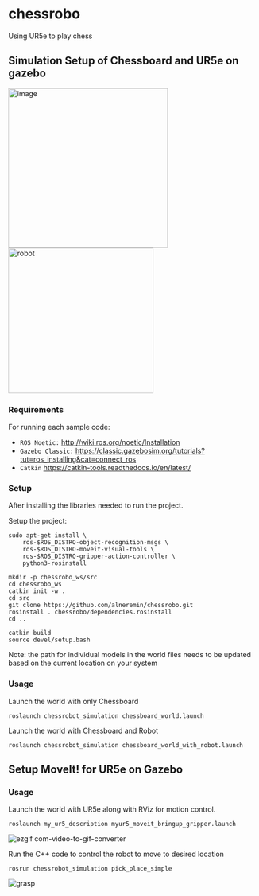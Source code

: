 # chessrobo
Using UR5e to play chess 


## Simulation Setup of Chessboard and UR5e on gazebo


<img width="321" alt="image" src="https://github.com/arunkru1998/chessrobo/assets/114765006/51d7edb9-a888-471c-ba89-d17a0e4db8e4">
<img width="292" alt="robot" src="https://github.com/arunkru1998/chessrobo/assets/114765006/cf5b256c-9625-49ee-97fd-353b25b6acc9">


### Requirements

For running each sample code:
- `ROS Noetic:` http://wiki.ros.org/noetic/Installation
- `Gazebo Classic:` https://classic.gazebosim.org/tutorials?tut=ros_installing&cat=connect_ros
- `Catkin` https://catkin-tools.readthedocs.io/en/latest/

### Setup

After installing the libraries needed to run the project. 

Setup the project:
```
sudo apt-get install \
    ros-$ROS_DISTRO-object-recognition-msgs \
    ros-$ROS_DISTRO-moveit-visual-tools \
    ros-$ROS_DISTRO-gripper-action-controller \
    python3-rosinstall

mkdir -p chessrobo_ws/src
cd chessrobo_ws
catkin init -w .
cd src
git clone https://github.com/alneremin/chessrobo.git
rosinstall . chessrobo/dependencies.rosinstall
cd ..

catkin build
source devel/setup.bash
```

Note: the path for individual models in the world files needs to be updated based on the current location on your system

### Usage

Launch the world with only Chessboard
```
roslaunch chessrobot_simulation chessboard_world.launch 
```
Launch the world with Chessboard and Robot
```
roslaunch chessrobot_simulation chessboard_world_with_robot.launch 
```
## Setup MoveIt! for UR5e on Gazebo

### Usage

Launch the world with UR5e along with RViz for motion control.
```
roslaunch my_ur5_description myur5_moveit_bringup_gripper.launch

```
![ezgif com-video-to-gif-converter](https://github.com/arunkru1998/chessrobo/assets/114765006/4d048b2e-d9fd-42a0-99ac-d42fe5c5c1d7)

Run the C++ code to control the robot to move to desired location
```
rosrun chessrobot_simulation pick_place_simple
```


![grasp](https://github.com/arunkru1998/chessrobo/assets/114765006/b62323f0-336b-4418-8ee7-98695029eed5)






